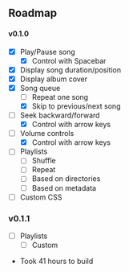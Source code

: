 ## Roadmap
#### v0.1.0
- [x] Play/Pause song
  - [x] Control with Spacebar
- [x] Display song duration/position
- [x] Display album cover
- [x] Song queue
  - [ ] Repeat one song
  - [x] Skip to previous/next song
- [ ] Seek backward/forward
  - [x] Control with arrow keys
- [ ] Volume controls
  - [x] Control with arrow keys
- [ ] Playlists
  - [ ] Shuffle
  - [ ] Repeat
  - [ ] Based on directories
  - [ ] Based on metadata
- [ ] Custom CSS
### v0.1.1
- [ ] Playlists
  - [ ] Custom

- Took 41 hours to build